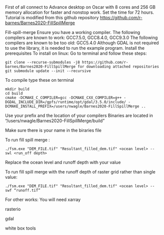 First of all connect to Advance desktop on Oscar with 8 cores and 256 GB memory allocation for faster and nonstop work. Set the time for 72 hours.
Tutorial is modified from this github repository https://github.com/r-barnes/Barnes2020-FillSpillMerge


Fill-spill-merge
Ensure you have a working compiler.
The following compilers are known to work: GCC7.5.0, GCC8.4.0, GCC9.3.0
The following compilers are known to be too old: GCC5.4.0
Although GDAL is not required to use the library, it is needed to run the example program.
Install the prerequisites
To install on linux:
Go to terminal and follow these steps:
```
git clone --recurse-submodules -j8 https://github.com/r-barnes/Barnes2020-FillSpillMerge for downloading attached repositories
git submodule update --init --recursive
```
To compile type these on terminal
```
mkdir build
cd build
cmake -DCMAKE_C_COMPILER=gcc -DCMAKE_CXX_COMPILER=g++ -DGDAL_INCLUDE_DIR=/gpfs/runtime/opt/gdal/3.5.0/include/ -DCMAKE_INSTALL_PREFIX=/users/nwagle/Barnes2020-FillSpillMerge ..
```
Use your prefix and the location of your compilers
Binaries are located in “/users/nwagle/Barnes2020-FillSpillMerge/build”

Make sure there is your name in the biraries file

To run fill spill merge :
```
./fsm.exe "DEM_FILE.tif" "Resultant_filled_dem.tif" <ocean level> --swl <run_off depth>
```
Replace the ocean level and runoff depth with your value

To run fill spill merge with the runoff depth of raster grid rather than single value:
```
./fsm.exe "DEM_FILE.tif" "Resultant_filled_dem.tif" <ocean level> --swf “runoff.tif”
```

For other works:
You will need 
xarray

rasterio

gdal

white box tools
